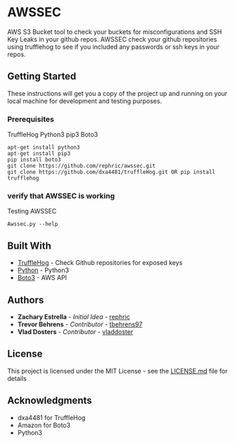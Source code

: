 # AWSSEC

AWS S3 Bucket tool to check your buckets for misconfigurations and SSH Key Leaks in your github repos. AWSSEC check your github repositories using trufflehog to see if you included any passwords or ssh keys in your repos.

## Getting Started

These instructions will get you a copy of the project up and running on your local machine for development and testing purposes.

### Prerequisites
TruffleHog
Python3
pip3
Boto3

```
apt-get install python3
apt-get install pip3
pip install boto3
git clone https://github.com/rephric/awssec.git
git clone https://github.com/dxa4481/truffleHog.git OR pip install trufflehog
```
### verify that AWSSEC is working

Testing AWSSEC

```
Awssec.py --help
```

## Built With

* [TruffleHog](https://github.com/dxa4481/truffleHog) - Check Github repositories for exposed keys
* [Python](https://www.python.org/) - Python3
* [Boto3](https://github.com/boto/boto3) - AWS API

## Authors

* **Zachary Estrella** - *Initial Idea* - [rephric](https://github.com/rephric)
* **Trevor Behrens** - *Contributor* - [tbehrens97](https://github.com/tbehrens97)
* **Vlad Dosters** - *Contributor* - [vladdoster](https://github.com/vladdoster)



## License

This project is licensed under the MIT License - see the [LICENSE.md](LICENSE.md) file for details

## Acknowledgments

* dxa4481 for TruffleHog
* Amazon for Boto3
* Python3